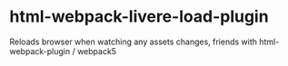 # html-webpack-livere-load-plugin
Reloads browser when watching any assets changes, friends with html-webpack-plugin / webpack5
